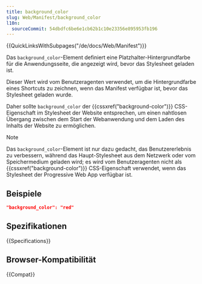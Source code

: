 ```yaml
---
title: background_color
slug: Web/Manifest/background_color
l10n:
  sourceCommit: 54dbdfc6be6e1cb62b1c10e23356e895953fb196
---
```


{{QuickLinksWithSubpages("/de/docs/Web/Manifest")}}

Das `background_color`-Element definiert eine Platzhalter-Hintergrundfarbe für die Anwendungsseite, die angezeigt wird, bevor das Stylesheet geladen ist.

Dieser Wert wird vom Benutzeragenten verwendet, um die Hintergrundfarbe eines Shortcuts zu zeichnen, wenn das Manifest verfügbar ist, bevor das Stylesheet geladen wurde.

Daher sollte `background_color` der {{cssxref("background-color")}} CSS-Eigenschaft im Stylesheet der Website entsprechen, um einen nahtlosen Übergang zwischen dem Start der Webanwendung und dem Laden des Inhalts der Website zu ermöglichen.

> [!NOTE]
> Das `background_color`-Element ist nur dazu gedacht, das Benutzererlebnis zu verbessern, während das Haupt-Stylesheet aus dem Netzwerk oder vom Speichermedium geladen wird; es wird vom Benutzeragenten nicht als {{cssxref("background-color")}} CSS-Eigenschaft verwendet, wenn das Stylesheet der Progressive Web App verfügbar ist.

## Beispiele

```json
"background_color": "red"
```

## Spezifikationen

{{Specifications}}

## Browser-Kompatibilität

{{Compat}}

